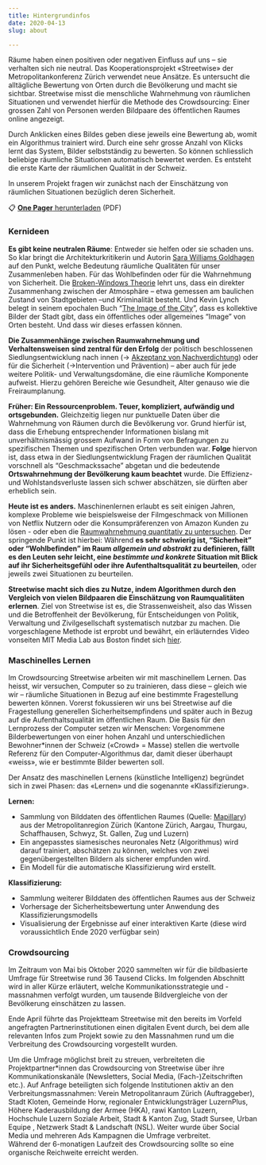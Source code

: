 ```yaml
---
title: Hintergrundinfos
date: 2020-04-13
slug: about

---
```

Räume haben einen positiven oder negativen Einfluss auf uns – sie verhalten sich nie neutral. Das Kooperationsprojekt «Streetwise» der Metropolitankonferenz Zürich verwendet neue Ansätze. Es untersucht die alltägliche Bewertung von Orten durch die Bevölkerung und macht sie sichtbar. Streetwise misst die menschliche Wahrnehmung von räumlichen Situationen und verwendet hierfür die Methode des Crowdsourcing: Einer grossen Zahl von Personen werden Bildpaare des öffentlichen Raumes online angezeigt.

Durch Anklicken eines Bildes geben diese jeweils eine Bewertung ab, womit ein Algorithmus trainiert wird. Durch eine sehr grosse Anzahl von Klicks lernt das System, Bilder selbstständig zu bewerten. So können schliesslich beliebige räumliche Situationen automatisch bewertet werden. Es entsteht die erste Karte der räumlichen Qualität in der Schweiz.

In unserem Projekt fragen wir zunächst nach der Einschätzung von räumlichen Situationen bezüglich deren Sicherheit.

📋 [**One Pager** herunterladen](docs/Onepager_Streetwise.pdf) (PDF)

### Kernideen

**Es gibt keine neutralen Räume**: Entweder sie helfen oder sie schaden uns. So klar bringt die Architekturkritikerin und Autorin [Sara Williams Goldhagen](http://sarahwilliamsgoldhagen.com/) auf den Punkt, welche Bedeutung räumliche Qualitäten für unser Zusammenleben haben. Für das Wohlbefinden oder für die Wahrnehmung von Sicherheit. Die [Broken-Windows Theorie](https://de.wikipedia.org/wiki/Broken-Windows-Theorie) lehrt uns, dass ein direkter Zusammenhang zwischen der Atmosphäre – etwa gemessen am baulichen Zustand von Stadtgebieten –und Kriminalität besteht. Und Kevin Lynch belegt in seinem epochalen Buch “[The Image of the City](http://architectureandurbanism.blogspot.com/2010/09/kevin-lynch-image-of-city-1960.html)”, dass es kollektive Bilder der Stadt gibt, dass ein öffentliches oder allgemeines “Image” von Orten besteht. Und dass wir dieses erfassen können.

**Die Zusammenhänge zwischen Raumwahrnehmung und Verhaltensweisen sind zentral für den Erfolg** der politisch beschlossenen Siedlungsentwicklung nach innen (-> [Akzeptanz von Nachverdichtung](https://are.zh.ch/internet/baudirektion/are/de/raumplanung/strategien-konzepte/langfristige-raumentwicklungsstrategie/studien8_14/_jcr_content/contentPar/downloadlist_1/downloaditems/359_1422373887343.spooler.download.1422968786586.pdf/Akzeptanz_Dichte_2014.pdf)) oder für die Sicherheit (->Intervention und Prävention) – aber auch für jede weitere Politik- und Verwaltungsdomäne, die eine räumliche Komponente aufweist. Hierzu gehören Bereiche wie Gesundheit, Alter genauso wie die Freiraumplanung.

**Früher: Ein Ressourcenproblem. Teuer, kompliziert, aufwändig und ortsgebunden.** Gleichzeitig liegen nur punktuelle Daten über die Wahrnehmung von Räumen durch die Bevölkerung vor. Grund hierfür ist, dass die Erhebung entsprechender Informationen bislang mit unverhältnismässig grossem Aufwand in Form von Befragungen zu spezifischen Themen und spezifischen Orten verbunden war. **Folge** hiervon ist, dass etwa in der Siedlungsentwicklung Fragen der räumlichen Qualität vorschnell als “Geschmackssache” abgetan und die bedeutende **Ortswahrnehmung der Bevölkerung kaum beachtet** wurde. Die Effizienz- und Wohlstandsverluste lassen sich schwer abschätzen, sie dürften aber erheblich sein.

**Heute ist es anders.** Maschinenlernen erlaubt es seit einigen Jahren, komplexe Probleme wie beispielsweise der Filmgeschmack von Millionen von Netflix Nutzern oder die Konsumpräferenzen von Amazon Kunden zu lösen - oder eben die [Raumwahrnehmung quantitativ zu untersuchen](https://medium.com/mit-media-lab/streetscore-1b8f846ff13d). Der springende Punkt ist hierbei: Während **es sehr schwierig ist,  “Sicherheit” oder “Wohlbefinden” im Raum _allgemein und abstrakt_ zu definieren, fällt es den Leuten sehr leicht, eine _bestimmte und konkrete_ Situation mit Blick auf  ihr Sicherheitsgefühl oder ihre Aufenthaltsqualität zu beurteilen**, oder jeweils zwei Situationen zu beurteilen.

**Streetwise macht sich dies zu Nutze, indem Algorithmen durch den Vergleich von vielen Bildpaaren die Einschätzung von Raumqualitäten erlernen**. Ziel von Streetwise ist es, die Strassenweisheit, also das Wissen und die Betroffenheit der Bevölkerung, für Entscheidungen von Politik, Verwaltung und Zivilgesellschaft systematisch nutzbar zu machen. Die vorgeschlagene Methode ist erprobt und bewährt, ein erläuterndes Video vonseiten MIT Media Lab aus Boston findet sich [hier](https://www.media.mit.edu/projects/place-pulse-new/overview/).

### Maschinelles Lernen

Im Crowdsourcing Streetwise arbeiten wir mit maschinellem Lernen. Das heisst, wir versuchen, Computer so zu trainieren, dass diese – gleich wie wir – räumliche Situationen in Bezug auf eine bestimmte Fragestellung bewerten können. Vorerst fokussieren wir uns bei Streetwise auf die Fragestellung generellen Sicherheitsempfindens und später auch in Bezug auf die Aufenthaltsqualität im öffentlichen Raum. Die Basis für den Lernprozess der Computer setzen wir Menschen: Vorgenommene Bilderbewertungen von einer hohen Anzahl und unterschiedlichen Bewohner*innen der Schweiz  («Crowd» = Masse) stellen die wertvolle Referenz für den Computer-Algorithmus dar, damit dieser überhaupt «weiss», wie er bestimmte Bilder bewerten soll.

Der Ansatz des maschinellen Lernens (künstliche Intelligenz) begründet sich in zwei Phasen: das «Lernen» und die sogenannte «Klassifizierung».

**Lernen:**

* Sammlung von Bilddaten des öffentlichen Raumes (Quelle: [Mapillary](https://www.mapillary.com/)) aus der Metropolitanregion Zürich (Kantone Zürich, Aargau, Thurgau, Schaffhausen, Schwyz, St. Gallen, Zug und Luzern)
* Ein angepasstes siamesisches neuronales Netz (Algorithmus) wird darauf trainiert, abschätzen zu können, welches von zwei gegenübergestellten Bildern als sicherer empfunden wird.
* Ein Modell für die automatische Klassifizierung wird erstellt.

**Klassifizierung:**

* Sammlung weiterer Bilddaten des öffentlichen Raumes aus der Schweiz
* Vorhersage der Sicherheitsbewertung unter Anwendung des Klassifizierungsmodells
* Visualisierung der Ergebnisse auf einer interaktiven Karte (diese wird voraussichtlich Ende 2020 verfügbar sein)

### Crowdsourcing

Im Zeitraum von Mai bis Oktober 2020 sammelten wir für die bildbasierte Umfrage für Streetwise rund 36 Tausend Clicks. Im folgenden Abschnitt wird in aller Kürze erläutert, welche Kommunikationsstrategie und -massnahmen verfolgt wurden, um tausende Bildvergleiche von der Bevölkerung einschätzen zu lassen.

Ende April führte das Projektteam Streetwise mit den bereits im Vorfeld angefragten Partnerinstitutionen einen digitalen Event durch, bei dem alle relevanten Infos zum Projekt sowie zu den Massnahmen rund um die Verbreitung des Crowdsourcing vorgestellt wurden.

Um die Umfrage möglichst breit zu streuen, verbreiteten die Projektpartner*innen das Crowdsourcing von Streetwise über ihre Kommunikationskanäle (Newsletters, Social Media, (Fach-)Zeitschriften etc.). Auf Anfrage beteiligten sich folgende Institutionen aktiv an den Verbreitungsmassnahmen: Verein Metropolitanraum Zürich (Auftraggeber), Stadt Kloten, Gemeinde Horw, regionaler Entwicklungsträger LuzernPlus, Höhere Kaderausbildung der Armee (HKA), rawi Kanton Luzern, Hochschule Luzern Soziale Arbeit, Stadt & Kanton Zug, Stadt Sursee, Urban Equipe , Netzwerk Stadt & Landschaft (NSL). Weiter wurde über Social Media und mehreren Ads Kampagnen die Umfrage verbreitet.  
Während der 6-monatigen Laufzeit des Crowdsourcing sollte so eine organische Reichweite erreicht werden.
